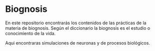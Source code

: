 # Biognosis

En este repositorio encontrarás los contenidos de las prácticas de la materia de biognosis. Según el diccionario la biognosis es el estudio o conocimiento de la vida.

Aqui encontraras simulaciones de neuronas y de procesos biológicos.